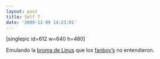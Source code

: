 ```yaml
---
layout: post
title: Self 7
date: '2009-11-09 14:23:01'
---
```



[singlepic id=612 w=640 h=480]

Emulando la [broma de Linus](http://carlos.debianchile.cl/archives/435) que los [fanboy’s](http://en.wikipedia.org/wiki/Fan_%28person%29) no entendieron.


